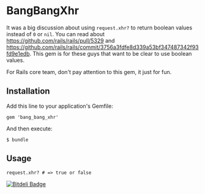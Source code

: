 # BangBangXhr

It was a big discussion about using `request.xhr?` to return boolean values instead of `0` or `nil`.
You can read about https://github.com/rails/rails/pull/5329 and
https://github.com/rails/rails/commit/3756a3fdfe8d339a53bf347487342f93fd9e1edb.
This gem is for these guys that want to be clear to use boolean values.

For Rails core team, don't pay attention to this gem, it just for fun. 

## Installation

Add this line to your application's Gemfile:

    gem 'bang_bang_xhr'

And then execute:

    $ bundle

## Usage

    request.xhr? # => true or false


[![Bitdeli Badge](https://d2weczhvl823v0.cloudfront.net/miry/bang_bang_xhr/trend.png)](https://bitdeli.com/free "Bitdeli Badge")

